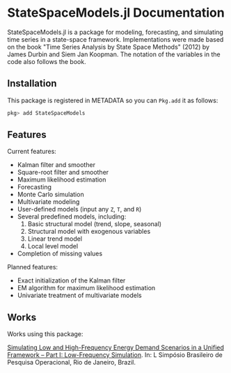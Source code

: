 # StateSpaceModels.jl Documentation

StateSpaceModels.jl is a package for modeling, forecasting, and simulating time series in a state-space framework. Implementations were made based on the book "Time Series Analysis by State Space Methods" (2012) by James Durbin and Siem Jan Koopman. The notation of the variables in the code also follows the book.

## Installation

This package is registered in METADATA so you can `Pkg.add` it as follows:
```julia
pkg> add StateSpaceModels
```

## Features

Current features:
* Kalman filter and smoother
* Square-root filter and smoother
* Maximum likelihood estimation
* Forecasting
* Monte Carlo simulation
* Multivariate modeling
* User-defined models (input any `Z`, `T`, and `R`)
* Several predefined models, including:
  1. Basic structural model (trend, slope, seasonal)
  2. Structural model with exogenous variables
  3. Linear trend model
  4. Local level model
* Completion of missing values

Planned features:
* Exact initialization of the Kalman filter
* EM algorithm for maximum likelihood estimation
* Univariate treatment of multivariate models

## Works

Works using this package:

[Simulating Low and High-Frequency Energy
Demand Scenarios in a Unified Framework – Part
I: Low-Frequency Simulation](https://proceedings.science/sbpo/papers/simulando-cenarios-de-demanda-em-baixa-e-alta-frequencia-em-um-framework-unificado---parte-i%3A-simulacao-em-baixa-frequen).
In: L Simpósio Brasileiro de Pesquisa Operacional, Rio de Janeiro, Brazil.
